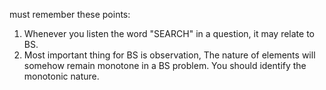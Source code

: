 must remember these points:
1. Whenever you listen the word "SEARCH" in a question, it may relate to BS.
2. Most important thing for BS is observation, The nature of elements will somehow
   remain monotone in a BS problem. You should identify the monotonic nature.